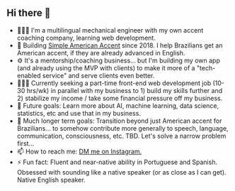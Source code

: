 ## Hi there 👋

- 👨🏻‍💻 I'm a multilingual mechanical engineer with my own accent coaching company, learning web development.
- 🔭 Building [Simple American Accent](https://github.com/SimpleAmericanAccent) since 2018. I help Brazilians get an American accent, if they are already advanced in English.
- ⚙️ It's a mentorship/coaching business... but I'm building my own app (and already using the MVP with clients) to make it more of a "tech-enabled service" and serve clients even better.
- 👨🏻‍💻 Currently seeking a part-time front-end web development job (10-30 hrs/wk) in parallel with my business to 1) build my skills further and 2) stabilize my income / take some financial pressure off my business.
- 🤔 Future goals: Learn more about AI, machine learning, data science, statistics, etc and use that in my business.
- 🔮 Much longer term goals: Transition beyond just American accent for Brazilians... to somehow contribute more generally to speech, language, communication, consciousness, etc. TBD. Let's solve a narrow problem first...
- 📫 How to reach me: [DM me on Instagram.](https://www.instagram.com/SimpleAmericanAccent)
- ⚡ Fun fact: Fluent and near-native ability in Portuguese and Spanish. Obsessed with sounding like a native speaker (or as close as I can get). Native English speaker.

<!--
**will-rosenberg/will-rosenberg** is a ✨ _special_ ✨ repository because its `README.md` (this file) appears on your GitHub profile.

Here are some ideas to get you started:

- 🔭 I’m currently working on ...
- 🌱 I’m currently learning ...
- 👯 I’m looking to collaborate on ...
- 🤔 I’m looking for help with ...
- 💬 Ask me about ...
- 📫 How to reach me: ...
- 😄 Pronouns: ...
- ⚡ Fun fact: ...
-->
